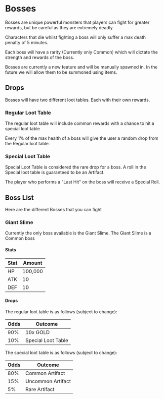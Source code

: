 # Bosses

Bosses are unique powerful monsters that players can fight for greater rewards, but be careful as they are extremely deadly.

Characters that die whilst fighting a boss will only suffer a max death penalty of 5 minutes.

Each boss will have a rarity (Currently only Common) which will dictate the strength and rewards of the boss.

Bosses are currently a new feature and will be manually spawned in. In the future we will allow them to be summoned using items.

## Drops

Bosses will have two different loot tables. Each with their own rewards.

### Regular Loot Table

The regular loot table will include common rewards with a chance to hit a special loot table

Every 1% of the max health of a boss will give the user a random drop from the Regular loot table.

### Special Loot Table

Special Loot Table is considered the rare drop for a boss. A roll in the Special loot table is guaranteed to be an Artifact.

The player who performs a "Last Hit" on the boss will receive a Special Roll.

## Boss List

Here are the different Bosses that you can fight

### Giant Slime

Currently the only boss available is the Giant Slime. The Giant Slime is a Common boss

#### Stats

| Stat | Amount  |
| ---- | ------- |
| HP   | 100,000 |
| ATK  | 10      |
| DEF  | 10      |

#### Drops

The regular loot table is as follows (subject to change):

| Odds | Outcome            |
| ---- | ------------------ |
| 90%  | 10x GOLD           |
| 10%  | Special Loot Table |

The special loot table is as follows (subject to change):

| Odds | Outcome           |
| ---- | ----------------- |
| 80%  | Common Artifact   |
| 15%  | Uncommon Artifact |
| 5%   | Rare Artifact     |
